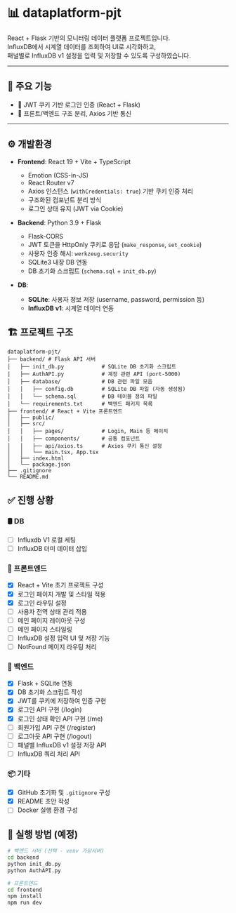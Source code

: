# 📊 dataplatform-pjt

React + Flask 기반의 모니터링 데이터 플랫폼 프로젝트입니다.  
InfluxDB에서 시계열 데이터를 조회하여 UI로 시각화하고,  
패널별로 InfluxDB v1 설정을 입력 및 저장할 수 있도록 구성하였습니다.

---

## 🚀 주요 기능

- 🔐 JWT 쿠키 기반 로그인 인증 (React + Flask)
- 🧩 프론트/백엔드 구조 분리, Axios 기반 통신

---

## ⚙️ 개발환경

- **Frontend**: React 19 + Vite + TypeScript

  - Emotion (CSS-in-JS)
  - React Router v7
  - Axios 인스턴스 (`withCredentials: true`) 기반 쿠키 인증 처리
  - 구조화된 컴포넌트 분리 방식
  - 로그인 상태 유지 (JWT via Cookie)

- **Backend**: Python 3.9 + Flask
  - Flask-CORS
  - JWT 토큰을 HttpOnly 쿠키로 응답 (`make_response`, `set_cookie`)
  - 사용자 인증 해시: `werkzeug.security`
  - SQLite3 내장 DB 연동
  - DB 초기화 스크립트 (`schema.sql` + `init_db.py`)
- **DB**:
  - **SQLite**: 사용자 정보 저장 (username, password, permission 등)
  - **InfluxDB v1**: 시계열 데이터 연동

## 🏗️ 프로젝트 구조

```
dataplatform-pjt/
├── backend/ # Flask API 서버
│   ├── init_db.py            # SQLite DB 초기화 스크립트
|   ├── AuthAPI.py            # 계정 관련 API (port-5000)
│   ├── database/             # DB 관련 파일 모음
│   │   ├── config.db         # SQLite DB 파일 (자동 생성됨)
│   │   └── schema.sql        # DB 테이블 정의 파일
│   └── requirements.txt      # 백엔드 패키지 목록
├── frontend/ # React + Vite 프론트엔드
│   ├── public/
│   ├── src/
│   │   ├── pages/            # Login, Main 등 페이지
│   │   ├── components/       # 공통 컴포넌트
│   │   ├── api/axios.ts      # Axios 쿠키 통신 설정
│   │   └── main.tsx, App.tsx
│   ├── index.html
│   └── package.json
├── .gitignore
└── README.md
```

## ✅ 진행 상황

### 🛢️ DB

- [ ] Influxdb V1 로컬 세팅
- [ ] InfluxDB 더미 데이터 삽입

### 🧩 프론트엔드

- [x] React + Vite 초기 프로젝트 구성
- [x] 로그인 페이지 개발 및 스타일 적용
- [x] 로그인 라우팅 설정
- [ ] 사용자 전역 상태 관리 적용
- [ ] 메인 페이지 레이아웃 구성
- [ ] 메인 페이지 스타일링
- [ ] InfluxDB 설정 입력 UI 및 저장 기능
- [ ] NotFound 페이지 라우팅 처리

### 🧠 백엔드

- [x] Flask + SQLite 연동
- [x] DB 초기화 스크립트 작성
- [x] JWT를 쿠키에 저장하여 인증 구현
- [x] 로그인 API 구현 (/login)
- [x] 로그인 상태 확인 API 구현 (/me)
- [ ] 회원가입 API 구현 (/register)
- [ ] 로그아웃 API 구현 (/logout)
- [ ] 패널별 InfluxDB v1 설정 저장 API
- [ ] InfluxDB 쿼리 처리 API

### 📦 기타

- [x] GitHub 초기화 및 `.gitignore` 구성
- [x] README 초안 작성
- [ ] Docker 실행 환경 구성

## 🧪 실행 방법 (예정)

```bash
# 백엔드 서버 (선택 - venv 가상서버)
cd backend
python init_db.py
python AuthAPI.py

# 프론트엔드
cd frontend
npm install
npm run dev
```

